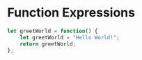 # Function Expressions
```javascript
let greetWorld = function() {
    let greetWorld = "Hello World!";
    return greetWorld;
};
```